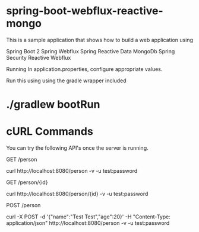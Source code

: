 # spring-boot-webflux-reactive-mongo

This is a sample application that shows how to build a web application using

Spring Boot 2
Spring Webflux
Spring Reactive Data MongoDb
Spring Security Reactive Webflux

Running
In application.properties, configure appropriate values. 

Run this using using the gradle wrapper included

# ./gradlew bootRun

# cURL Commands
You can try the following API's once the server is running.

GET /person

curl http://localhost:8080/person -v -u test:password

GET /person/{id}

curl http://localhost:8080/person/{id} -v -u test:password

POST /person

curl -X POST -d '{"name":"Test Test","age":20}' -H "Content-Type: application/json" http://localhost:8080/person -v -u test:password
